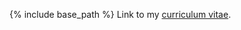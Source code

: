 

{% include base_path %}
Link to my [curriculum vitae](http://lcolosi.github.io/files/lcolosi_CV.pdf).
